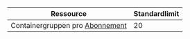 | Ressource | Standardlimit |
| --- | --- |
| Containergruppen pro [Abonnement](../articles/billing-buy-sign-up-azure-subscription.md) | 20 |